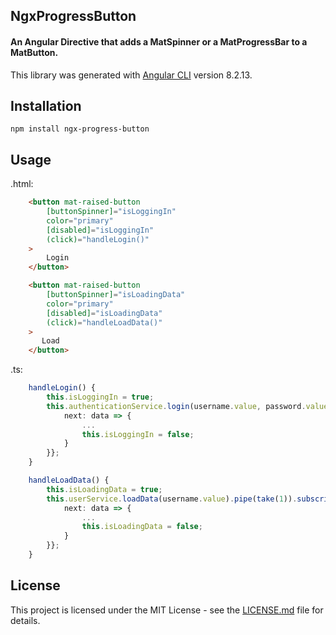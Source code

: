 ## NgxProgressButton

#### An Angular Directive that adds a MatSpinner or a MatProgressBar to a MatButton. 


This library was generated with [Angular CLI](https://github.com/angular/angular-cli) version 8.2.13.


## Installation

`npm install ngx-progress-button`

## Usage

.html:
```html
    <button mat-raised-button
        [buttonSpinner]="isLoggingIn"
        color="primary" 
        [disabled]="isLoggingIn"
        (click)="handleLogin()"
    >
        Login
    </button>

    <button mat-raised-button
        [buttonSpinner]="isLoadingData"
        color="primary" 
        [disabled]="isLoadingData"
        (click)="handleLoadData()"
    >
       Load 
    </button>

```

.ts:
```ts
    handleLogin() {
        this.isLoggingIn = true;
        this.authenticationService.login(username.value, password.value).pipe(take(1)).subscribe({
            next: data => {
                ...
                this.isLoggingIn = false;
            }
        }};
    }

    handleLoadData() {
        this.isLoadingData = true;
        this.userService.loadData(username.value).pipe(take(1)).subscribe({
            next: data => {
                ...
                this.isLoadingData = false;
            }
        }};
    }

```

## License
This project is licensed under the MIT License - see the [LICENSE.md](https://github.com/steeplenet/ngx-progress-button/LICENSE.md) file for details.
